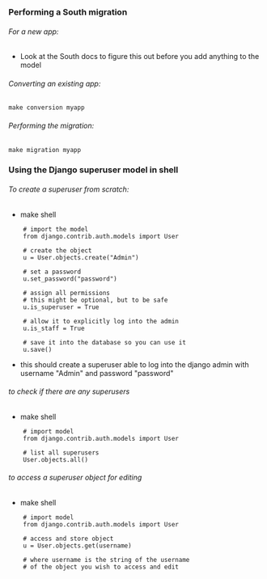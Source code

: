 ### Performing a South migration

###### For a new app:
* Look at the South docs to figure this out before you add anything to the model

###### Converting an existing app:
```
make conversion myapp
```

###### Performing the migration:
```
make migration myapp
```


### Using the Django superuser model in shell

###### To create a superuser from scratch:
* make shell
```
	# import the model
	from django.contrib.auth.models import User

	# create the object
	u = User.objects.create("Admin")

	# set a password
	u.set_password("password")

	# assign all permissions
	# this might be optional, but to be safe
	u.is_superuser = True

	# allow it to explicitly log into the admin
	u.is_staff = True

	# save it into the database so you can use it
	u.save()
```
* this should create a superuser able to log into the django admin with username "Admin" and password "password"



###### to check if there are any superusers
* make shell
```
	# import model
	from django.contrib.auth.models import User

	# list all superusers
	User.objects.all()
```

###### to access a superuser object for editing
* make shell
```
	# import model
	from django.contrib.auth.models import User

	# access and store object
	u = User.objects.get(username)

	# where username is the string of the username
	# of the object you wish to access and edit
```